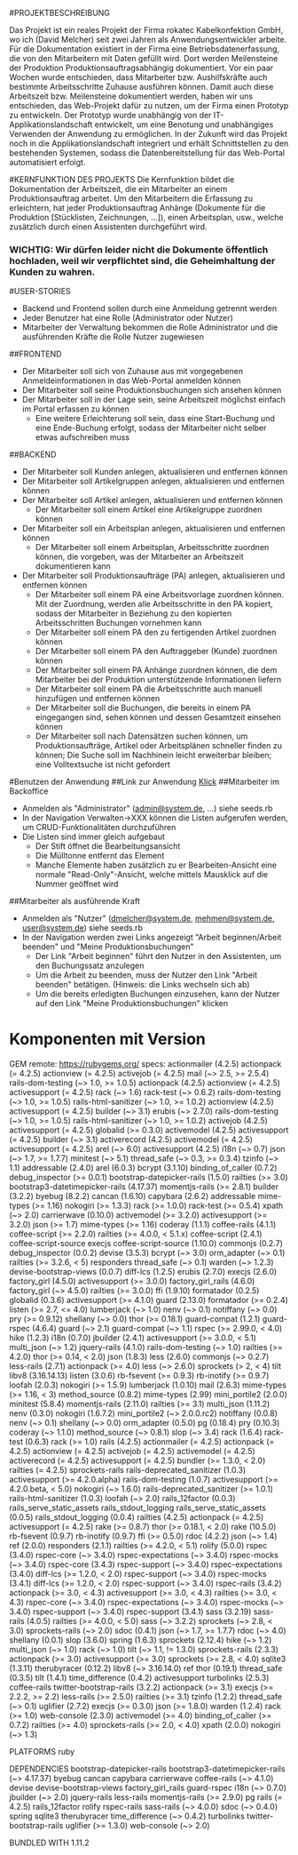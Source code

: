 #PROJEKTBESCHREIBUNG

Das Projekt ist ein reales Projekt der Firma rokatec Kabelkonfektion GmbH, wo ich (David Melcher)
seit zwei Jahren als Anwendungsentwickler arbeite.
Für die Dokumentation existiert in der Firma eine Betriebsdatenerfassung, die von den Mitarbeitern mit Daten gefüllt wird.
Dort werden Meilensteine der Produktion Produktionsauftragsabhängig dokumentiert.
Vor ein paar Wochen wurde entschieden, dass Mitarbeiter bzw. Aushilfskräfte auch bestimmte Arbeitsschritte Zuhause ausführen können.
Damit auch diese Arbeitszeit bzw. Meilensteine dokumentiert werden, haben wir uns entschieden, das Web-Projekt dafür zu nutzen, um der Firma einen Prototyp zu entwickeln.
Der Prototyp wurde unabhängig von der IT-Applikationslandschaft entwickelt,
um eine Benotung und unabhängiges Verwenden der Anwendung zu ermöglichen.
In der Zukunft wird das Projekt noch in die Applikationslandschaft integriert und erhält Schnittstellen zu den bestehenden Systemen,
sodass die Datenbereitstellung für das Web-Portal automatisiert erfolgt.


#KERNFUNKTION DES PROJEKTS
Die Kernfunktion bildet die Dokumentation der Arbeitszeit, die ein Mitarbeiter an einem Produktionsauftrag arbeitet.
Um den Mitarbeitern die Erfassung zu erleichtern, hat jeder Produktionsauftrag Anhänge (Dokumente für die Produktion [Stücklisten, Zeichnungen, ...]),
einen Arbeitsplan, usw., welche zusätzlich durch einen Assistenten durchgeführt wird.

### WICHTIG: Wir dürfen leider nicht die Dokumente öffentlich hochladen, weil wir verpflichtet sind, die Geheimhaltung der Kunden zu wahren.

#USER-STORIES
*   Backend und Frontend sollen durch eine Anmeldung getrennt werden
*   Jeder Benutzer hat eine Rolle (Administrator oder Nutzer)
*   Mitarbeiter der Verwaltung bekommen die Rolle Administrator und die ausführenden Kräfte die Rolle Nutzer zugewiesen


##FRONTEND
*   Der Mitarbeiter soll sich von Zuhause aus mit vorgegebenen Anmeldeinformationen in das Web-Portal anmelden können
*   Der Mitarbeiter soll seine Produktionsbuchungen sich ansehen können
*   Der Mitarbeiter soll in der Lage sein, seine Arbeitszeit möglichst einfach im Portal erfassen zu können
    *   Eine weitere Erleichterung soll sein, dass eine Start-Buchung und eine Ende-Buchung erfolgt, sodass der Mitarbeiter nicht selber etwas aufschreiben muss


##BACKEND
*   Der Mitarbeiter soll Kunden anlegen, aktualisieren und entfernen können
*   Der Mitarbeiter soll Artikelgruppen anlegen, aktualisieren und entfernen können
*   Der Mitarbeiter soll Artikel anlegen, aktualisieren und entfernen können
    *   Der Mitarbeiter soll einem Artikel eine Artikelgruppe zuordnen können
*   Der Mitarbeiter soll ein Arbeitsplan anlegen, aktualisieren und entfernen können
    *   Der Mitarbeiter soll einem Arbeitsplan, Arbeitsschritte zuordnen können, die vorgeben, was der Mitarbeiter an Arbeitszeit dokumentieren kann
*   Der Mitarbeiter soll Produktionsaufträge (PA) anlegen, aktualisieren und entfernen können
    *   Der Mitarbeiter soll einem PA eine Arbeitsvorlage zuordnen können. Mit der Zuordnung, werden alle Arbeitsschritte in den PA kopiert, sodass der Mitarbeiter in Beziehung zu den kopierten Arbeitsschritten Buchungen vornehmen kann
    *   Der Mitarbeiter soll einem PA den zu fertigenden Artikel zuordnen können
    *   Der Mitarbeiter soll einem PA den Auftraggeber (Kunde) zuordnen können
    *   Der Mitarbeiter soll einem PA Anhänge zuordnen können, die dem Mitarbeiter bei der Produktion unterstützende Informationen liefern
    *   Der Mitarbeiter soll einem PA die Arbeitsschritte auch manuell hinzufügen und entfernen können
    *   Der Mitarbeiter soll die Buchungen, die bereits in einem PA eingegangen sind, sehen können und dessen Gesamtzeit einsehen können
    *   Der Mitarbeiter soll nach Datensätzen suchen können, um Produktionsaufträge, Artikel oder Arbeitsplänen schneller finden zu können; Die Suche soll im Nachhinein leicht erweiterbar bleiben; eine Volltextsuche ist nicht gefordert


#Benutzen der Anwendung
##Link zur Anwendung
[Klick](https://arcane-mesa-34252.herokuapp.com)
##Mitarbeiter im Backoffice
*   Anmelden als "Administrator" (admin@system.de, ...) siehe seeds.rb
*   In der Navigation Verwalten->XXX können die Listen aufgerufen werden, um CRUD-Funktionalitäten durchzuführen
*   Die Listen sind immer gleich aufgebaut
    *   Der Stift öffnet die Bearbeitungsansicht
    *   Die Mülltonne entfernt das Element
    *   Manche Elemente haben zusätzlich zu er Bearbeiten-Ansicht eine normale "Read-Only"-Ansicht, welche mittels Mausklick auf die Nummer geöffnet wird

##Mitarbeiter als ausführende Kraft
*   Anmelden als "Nutzer" (dmelcher@system.de, mehmen@system.de, user@system.de) siehe seeds.rb
*   In der Navigation werden zwei Links angezeigt "Arbeit beginnen/Arbeit beenden" und "Meine Produktionsbuchungen"
    *   Der Link "Arbeit beginnen" führt den Nutzer in den Assistenten, um den Buchungssatz anzulegen
    *   Um die Arbeit zu beenden, muss der Nutzer den Link "Arbeit beenden" betätigen. (Hinweis: die Links wechseln sich ab)
    *   Um die bereits erledigten Buchungen einzusehen, kann der Nutzer auf den Link "Meine Produktionsbuchungen" klicken

# Komponenten mit Version
GEM
  remote: https://rubygems.org/
  specs:
    actionmailer (4.2.5)
      actionpack (= 4.2.5)
      actionview (= 4.2.5)
      activejob (= 4.2.5)
      mail (~> 2.5, >= 2.5.4)
      rails-dom-testing (~> 1.0, >= 1.0.5)
    actionpack (4.2.5)
      actionview (= 4.2.5)
      activesupport (= 4.2.5)
      rack (~> 1.6)
      rack-test (~> 0.6.2)
      rails-dom-testing (~> 1.0, >= 1.0.5)
      rails-html-sanitizer (~> 1.0, >= 1.0.2)
    actionview (4.2.5)
      activesupport (= 4.2.5)
      builder (~> 3.1)
      erubis (~> 2.7.0)
      rails-dom-testing (~> 1.0, >= 1.0.5)
      rails-html-sanitizer (~> 1.0, >= 1.0.2)
    activejob (4.2.5)
      activesupport (= 4.2.5)
      globalid (>= 0.3.0)
    activemodel (4.2.5)
      activesupport (= 4.2.5)
      builder (~> 3.1)
    activerecord (4.2.5)
      activemodel (= 4.2.5)
      activesupport (= 4.2.5)
      arel (~> 6.0)
    activesupport (4.2.5)
      i18n (~> 0.7)
      json (~> 1.7, >= 1.7.7)
      minitest (~> 5.1)
      thread_safe (~> 0.3, >= 0.3.4)
      tzinfo (~> 1.1)
    addressable (2.4.0)
    arel (6.0.3)
    bcrypt (3.1.10)
    binding_of_caller (0.7.2)
      debug_inspector (>= 0.0.1)
    bootstrap-datepicker-rails (1.5.0)
      railties (>= 3.0)
    bootstrap3-datetimepicker-rails (4.17.37)
      momentjs-rails (>= 2.8.1)
    builder (3.2.2)
    byebug (8.2.2)
    cancan (1.6.10)
    capybara (2.6.2)
      addressable
      mime-types (>= 1.16)
      nokogiri (>= 1.3.3)
      rack (>= 1.0.0)
      rack-test (>= 0.5.4)
      xpath (~> 2.0)
    carrierwave (0.10.0)
      activemodel (>= 3.2.0)
      activesupport (>= 3.2.0)
      json (>= 1.7)
      mime-types (>= 1.16)
    coderay (1.1.1)
    coffee-rails (4.1.1)
      coffee-script (>= 2.2.0)
      railties (>= 4.0.0, < 5.1.x)
    coffee-script (2.4.1)
      coffee-script-source
      execjs
    coffee-script-source (1.10.0)
    commonjs (0.2.7)
    debug_inspector (0.0.2)
    devise (3.5.3)
      bcrypt (~> 3.0)
      orm_adapter (~> 0.1)
      railties (>= 3.2.6, < 5)
      responders
      thread_safe (~> 0.1)
      warden (~> 1.2.3)
    devise-bootstrap-views (0.0.7)
    diff-lcs (1.2.5)
    erubis (2.7.0)
    execjs (2.6.0)
    factory_girl (4.5.0)
      activesupport (>= 3.0.0)
    factory_girl_rails (4.6.0)
      factory_girl (~> 4.5.0)
      railties (>= 3.0.0)
    ffi (1.9.10)
    formatador (0.2.5)
    globalid (0.3.6)
      activesupport (>= 4.1.0)
    guard (2.13.0)
      formatador (>= 0.2.4)
      listen (>= 2.7, <= 4.0)
      lumberjack (~> 1.0)
      nenv (~> 0.1)
      notiffany (~> 0.0)
      pry (>= 0.9.12)
      shellany (~> 0.0)
      thor (>= 0.18.1)
    guard-compat (1.2.1)
    guard-rspec (4.6.4)
      guard (~> 2.1)
      guard-compat (~> 1.1)
      rspec (>= 2.99.0, < 4.0)
    hike (1.2.3)
    i18n (0.7.0)
    jbuilder (2.4.1)
      activesupport (>= 3.0.0, < 5.1)
      multi_json (~> 1.2)
    jquery-rails (4.1.0)
      rails-dom-testing (~> 1.0)
      railties (>= 4.2.0)
      thor (>= 0.14, < 2.0)
    json (1.8.3)
    less (2.6.0)
      commonjs (~> 0.2.7)
    less-rails (2.7.1)
      actionpack (>= 4.0)
      less (~> 2.6.0)
      sprockets (> 2, < 4)
      tilt
    libv8 (3.16.14.13)
    listen (3.0.6)
      rb-fsevent (>= 0.9.3)
      rb-inotify (>= 0.9.7)
    loofah (2.0.3)
      nokogiri (>= 1.5.9)
    lumberjack (1.0.10)
    mail (2.6.3)
      mime-types (>= 1.16, < 3)
    method_source (0.8.2)
    mime-types (2.99)
    mini_portile2 (2.0.0)
    minitest (5.8.4)
    momentjs-rails (2.11.0)
      railties (>= 3.1)
    multi_json (1.11.2)
    nenv (0.3.0)
    nokogiri (1.6.7.2)
      mini_portile2 (~> 2.0.0.rc2)
    notiffany (0.0.8)
      nenv (~> 0.1)
      shellany (~> 0.0)
    orm_adapter (0.5.0)
    pg (0.18.4)
    pry (0.10.3)
      coderay (~> 1.1.0)
      method_source (~> 0.8.1)
      slop (~> 3.4)
    rack (1.6.4)
    rack-test (0.6.3)
      rack (>= 1.0)
    rails (4.2.5)
      actionmailer (= 4.2.5)
      actionpack (= 4.2.5)
      actionview (= 4.2.5)
      activejob (= 4.2.5)
      activemodel (= 4.2.5)
      activerecord (= 4.2.5)
      activesupport (= 4.2.5)
      bundler (>= 1.3.0, < 2.0)
      railties (= 4.2.5)
      sprockets-rails
    rails-deprecated_sanitizer (1.0.3)
      activesupport (>= 4.2.0.alpha)
    rails-dom-testing (1.0.7)
      activesupport (>= 4.2.0.beta, < 5.0)
      nokogiri (~> 1.6.0)
      rails-deprecated_sanitizer (>= 1.0.1)
    rails-html-sanitizer (1.0.3)
      loofah (~> 2.0)
    rails_12factor (0.0.3)
      rails_serve_static_assets
      rails_stdout_logging
    rails_serve_static_assets (0.0.5)
    rails_stdout_logging (0.0.4)
    railties (4.2.5)
      actionpack (= 4.2.5)
      activesupport (= 4.2.5)
      rake (>= 0.8.7)
      thor (>= 0.18.1, < 2.0)
    rake (10.5.0)
    rb-fsevent (0.9.7)
    rb-inotify (0.9.7)
      ffi (>= 0.5.0)
    rdoc (4.2.2)
      json (~> 1.4)
    ref (2.0.0)
    responders (2.1.1)
      railties (>= 4.2.0, < 5.1)
    rolify (5.0.0)
    rspec (3.4.0)
      rspec-core (~> 3.4.0)
      rspec-expectations (~> 3.4.0)
      rspec-mocks (~> 3.4.0)
    rspec-core (3.4.3)
      rspec-support (~> 3.4.0)
    rspec-expectations (3.4.0)
      diff-lcs (>= 1.2.0, < 2.0)
      rspec-support (~> 3.4.0)
    rspec-mocks (3.4.1)
      diff-lcs (>= 1.2.0, < 2.0)
      rspec-support (~> 3.4.0)
    rspec-rails (3.4.2)
      actionpack (>= 3.0, < 4.3)
      activesupport (>= 3.0, < 4.3)
      railties (>= 3.0, < 4.3)
      rspec-core (~> 3.4.0)
      rspec-expectations (~> 3.4.0)
      rspec-mocks (~> 3.4.0)
      rspec-support (~> 3.4.0)
    rspec-support (3.4.1)
    sass (3.2.19)
    sass-rails (4.0.5)
      railties (>= 4.0.0, < 5.0)
      sass (~> 3.2.2)
      sprockets (~> 2.8, < 3.0)
      sprockets-rails (~> 2.0)
    sdoc (0.4.1)
      json (~> 1.7, >= 1.7.7)
      rdoc (~> 4.0)
    shellany (0.0.1)
    slop (3.6.0)
    spring (1.6.3)
    sprockets (2.12.4)
      hike (~> 1.2)
      multi_json (~> 1.0)
      rack (~> 1.0)
      tilt (~> 1.1, != 1.3.0)
    sprockets-rails (2.3.3)
      actionpack (>= 3.0)
      activesupport (>= 3.0)
      sprockets (>= 2.8, < 4.0)
    sqlite3 (1.3.11)
    therubyracer (0.12.2)
      libv8 (~> 3.16.14.0)
      ref
    thor (0.19.1)
    thread_safe (0.3.5)
    tilt (1.4.1)
    time_difference (0.4.2)
      activesupport
    turbolinks (2.5.3)
      coffee-rails
    twitter-bootstrap-rails (3.2.2)
      actionpack (>= 3.1)
      execjs (>= 2.2.2, >= 2.2)
      less-rails (>= 2.5.0)
      railties (>= 3.1)
    tzinfo (1.2.2)
      thread_safe (~> 0.1)
    uglifier (2.7.2)
      execjs (>= 0.3.0)
      json (>= 1.8.0)
    warden (1.2.4)
      rack (>= 1.0)
    web-console (2.3.0)
      activemodel (>= 4.0)
      binding_of_caller (>= 0.7.2)
      railties (>= 4.0)
      sprockets-rails (>= 2.0, < 4.0)
    xpath (2.0.0)
      nokogiri (~> 1.3)

PLATFORMS
  ruby

DEPENDENCIES
  bootstrap-datepicker-rails
  bootstrap3-datetimepicker-rails (~> 4.17.37)
  byebug
  cancan
  capybara
  carrierwave
  coffee-rails (~> 4.1.0)
  devise
  devise-bootstrap-views
  factory_girl_rails
  guard-rspec
  i18n (~> 0.7.0)
  jbuilder (~> 2.0)
  jquery-rails
  less-rails
  momentjs-rails (>= 2.9.0)
  pg
  rails (= 4.2.5)
  rails_12factor
  rolify
  rspec-rails
  sass-rails (~> 4.0.0)
  sdoc (~> 0.4.0)
  spring
  sqlite3
  therubyracer
  time_difference (~> 0.4.2)
  turbolinks
  twitter-bootstrap-rails
  uglifier (>= 1.3.0)
  web-console (~> 2.0)

BUNDLED WITH
   1.11.2


